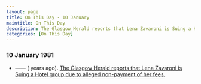 ```yaml
---
layout: page
title: On This Day - 10 January
maintitle: On This Day
description: The Glasgow Herald reports that Lena Zavaroni is Suing a Hotel group due to alleged non-payment of her fees.
categories: [On This Day]
---
```


### 10 January 1981
* —— (<span id="age"></span> years ago). [The Glasgow Herald reports that Lena Zavaroni is Suing a Hotel group due to alleged non-payment of her fees.](/theatre/the%20webbington/1980/10/17/the-lena-zavaroni-show.html#glasgow-herald)

<!-- Script for calculating number of years ago -->
<script>
var dob = '19810110';
var year = Number(dob.substr(0, 4));
var month = Number(dob.substr(4, 2)) - 1;
var day = Number(dob.substr(6, 2));
var today = new Date();
var age = today.getFullYear() - year;
if (today.getMonth() < month || (today.getMonth() == month && today.getDate() < day)) {
  age--;
}
document.getElementById("age").innerHTML=age;
</script>

